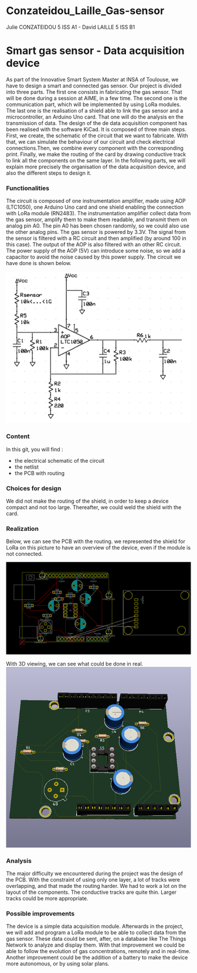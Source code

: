 # Conzateidou_Laille_Gas-sensor
Julie CONZATEIDOU 5 ISS A1 - David LAILLE 5 ISS B1

<h1>Smart gas sensor - Data acquisition device</h1>

<p>As part of the Innovative Smart System Master at INSA of Toulouse, we have to design a smart and connected gas sensor. Our project is divided into three parts. The first one consists in fabricating the gas sensor. That will be done during a session at AIME, in a few time. The second one is the communication part, which will be implemented by using LoRa modules. The last one is the realisation of a shield able to link the gas sensor and a microcontroller, an Arduino Uno card. That one will do the analysis en the transmission of data.
The design of the de data acquisition component has been realised with the software KiCad. It is composed of three main steps. First, we create, the schematic of the circuit that we want to fabricate. With that, we can simulate the behaviour of our circuit and check electrical connections.Then, we combine every component with the corresponding print. Finally, we make the routing of the card by drawing conductive track to link all the components on the same layer.
In the following parts, we will explain more precisely the organisation of the data acquisition device, and also the different steps to design it.
</p>

<h3>Functionalities</h3>
	<p>The circuit is composed of one instrumentation amplifier, made using AOP (LTC1050), one Arduino Uno card and one shield enabling the connection with LoRa module (RN2483).
	The instrumentation amplifier collect data from the gas sensor, amplify them to make them readable, and transmit them on analog pin A0. The pin A0 has been chosen randomly, so we could also use the other analog pins.
	The gas sensor is powered by 3.3V. The signal from the sensor is filtered with a RC circuit and then amplified (by around 100 in this case). The output of the AOP is also filtered with an other RC circuit. The power supply of the AOP (5V) can introduce some noise, so we add a capacitor to avoid the noise caused by this power supply.
	The circuit we have done is shown below.</p>
  <img src="ELEC.PNG" alt="" />

<h3>Content</h3>
<p>In this git, you will find :
<ul>
<li>the electrical schematic of the circuit<il>
<li>the netlist<il>
<li>the PCB with routing<il>  </ul>
</p>

<h3>Choices for design</h3>
<p>We did not make the routing of the shield, in order to keep a device compact and not too large. Thereafter, we could weld the shield with the card.
</p>

<h3>Realization</h3>
<p>Below, we can see the PCB with the routing. we represented the shield for LoRa on this picture to have an overview of the device, even if the module is not connected.
</p>
<img src="PCB.PNG" alt="" />


With 3D viewing, we can see what could be done in real.
<img src="3D.PNG" alt="" />


<h3>Analysis</h3>
<p>The major difficulty we encountered during the project was the design of the PCB. With the constraint of using only one layer, a lot of tracks were overlapping, and that made the routing harder. We had to work a lot on the layout of the components.
The conductive tracks are quite thin. Larger tracks could be more appropriate.</p>

<h3>Possible improvements</h3>
<p>The device is a simple data acquisition module. Afterwards in the project, we will add and program a LoRa module to be able to collect data from the gas sensor. These data could be sent, after, on a database like The Things Network to analyze and display them. With that improvement we could be able to follow the evolution of gas concentrations, remotely and in real-time. Another improvement could be the addition of a battery to make the device more autonomous, or by using solar plans.
</p>
